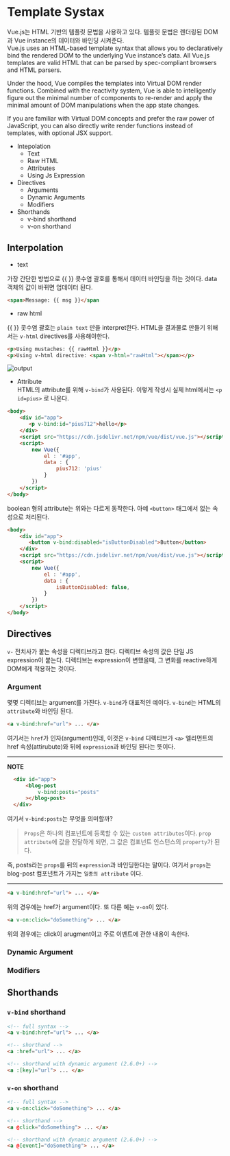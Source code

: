 
# Template Systax

Vue.js는 HTML 기반의 템플릿 문법을 사용하고 있다. 템플릿 문법은 렌더링된 DOM과 Vue instance의 데이터와 바인딩 시켜준다.  
Vue.js uses an HTML-based template syntax that allows you to declaratively bind the rendered DOM to the underlying Vue instance’s data. All Vue.js templates are valid HTML that can be parsed by spec-compliant browsers and HTML parsers.

Under the hood, Vue compiles the templates into Virtual DOM render functions. Combined with the reactivity system, Vue is able to intelligently figure out the minimal number of components to re-render and apply the minimal amount of DOM manipulations when the app state changes.

If you are familiar with Virtual DOM concepts and prefer the raw power of JavaScript, you can also directly write render functions instead of templates, with optional JSX support.

* Intepolation
  * Text
  * Raw HTML
  * Attributes
  * Using Js Expression
* Directives
  * Arguments
  * Dynamic Arguments
  * Modifiers
* Shorthands
  * v-bind shorthand
  * v-on shorthand

## Interpolation

* text

가장 간단한 방법으로 {{ }} 콧수염 괄호를 통해서 데이터 바인딩을 하는 것이다. data 객체의 값이 바뀌면 업데이터 된다.  

```html
<span>Message: {{ msg }}</span
```

* raw html  

{{ }} 콧수염 괄호는 `plain text` 만을 interpret한다. HTML을 결과물로 만들기 위해서는 `v-html` directives를 사용해야한다. 

```HTML
<p>Using mustaches: {{ rawHtml }}</p>
<p>Using v-html directive: <span v-html="rawHtml"></span></p>
```
![output](../img/rawhtml.png)

* Attribute  
HTML의 attribute를 위해 `v-bind`가 사용된다. 이렇게 작성시 실제 html에서는 `<p id=pius>` 로 나온다. 

```html
<body>
    <div id="app">
       <p v-bind:id="pius712">hello</p> 
    </div>
    <script src="https://cdn.jsdelivr.net/npm/vue/dist/vue.js"></script>
    <script>
        new Vue({
            el : '#app',
            data : {
                pius712: 'pius' 
            }
        })
    </script>
</body>
```
boolean 형의 attribute는 위와는 다르게 동작한다. 아예 `<button>` 태그에서 없는 속성으로 처리된다.
```html
<body>
    <div id="app">
       <button v-bind:disabled="isButtonDisabled">Button</button>
    </div>
    <script src="https://cdn.jsdelivr.net/npm/vue/dist/vue.js"></script>
    <script>
        new Vue({
            el : '#app',
            data : {
                isButtonDisabled: false,
            }
        })
    </script>
</body>
```

## Directives

`v-` 전치사가 붙는 속성을 디렉티브라고 한다. 디렉티브 속성의 값은 단일 JS expression이 붙는다. 디렉티브는 expression이 변했을때, 그 변화를 reactive하게 DOM에게 적용하는 것이다.

### Argument

 몇몇 디렉티브는 argument를 가진다. `v-bind`가 대표적인 예이다. `v-bind`는 HTML의 `attribute`와 바인딩 된다. 

```HTML
<a v-bind:href="url"> ... </a>
```

여기서는 `href`가 인자(argument)인데, 이것은 `v-bind` 디렉티브가 `<a>` 엘리먼트의 href 속성(attirubute)와 뒤에 `expression`과 바인딩 된다는 뜻이다.  

---
**NOTE** 

```HTML
  <div id="app">
      <blog-post
          v-bind:posts="posts"
      ></blog-post>
  </div>
```

여기서 `v-bind:posts`는 무엇을 의미할까? 
> `Props`은 하나의 컴포넌트에 등록할 수 있는 `custom attributes`이다.   `prop attribute`에 값을 전달하게 되면, 그 값은 컴포넌트 인스턴스의 `property`가 된다.

즉, posts라는 `props`를 뒤의 `expression`과 바인딩한다는 말이다. 여기서 `props`는 blog-post 컴포넌트가 가지는 `일종의 attribute` 이다. 

---

```html
<a v-bind:href="url"> ... </a> 
```

위의 경우에는 href가 argument이다. 또 다른 예는 `v-on`이 있다. 

```html
<a v-on:click="doSomething"> ... </a>
```  

위의 경우에는 click이 arugment이고 주로 이벤트에 관한 내용이 속한다.  

### Dynamic Argument

### Modifiers


## Shorthands

### `v-bind` shorthand

```html
<!-- full syntax -->
<a v-bind:href="url"> ... </a>

<!-- shorthand -->
<a :href="url"> ... </a>

<!-- shorthand with dynamic argument (2.6.0+) -->   
<a :[key]="url"> ... </a>
```

### `v-on` shorthand

```html
<!-- full syntax -->
<a v-on:click="doSomething"> ... </a>

<!-- shorthand -->
<a @click="doSomething"> ... </a>

<!-- shorthand with dynamic argument (2.6.0+) -->
<a @[event]="doSomething"> ... </a>
```